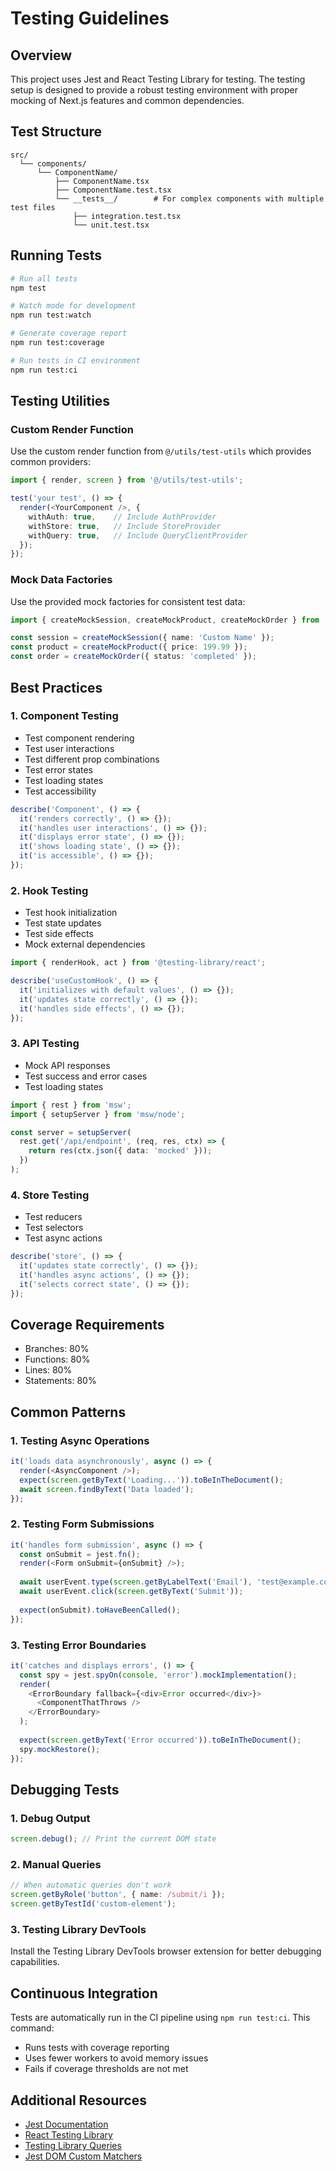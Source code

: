 # Testing Guidelines

## Overview
This project uses Jest and React Testing Library for testing. The testing setup is designed to provide a robust testing environment with proper mocking of Next.js features and common dependencies.

## Test Structure

```
src/
  └── components/
      └── ComponentName/
          ├── ComponentName.tsx
          ├── ComponentName.test.tsx
          └── __tests__/        # For complex components with multiple test files
              ├── integration.test.tsx
              └── unit.test.tsx
```

## Running Tests

```bash
# Run all tests
npm test

# Watch mode for development
npm run test:watch

# Generate coverage report
npm run test:coverage

# Run tests in CI environment
npm run test:ci
```

## Testing Utilities

### Custom Render Function
Use the custom render function from `@/utils/test-utils` which provides common providers:

```typescript
import { render, screen } from '@/utils/test-utils';

test('your test', () => {
  render(<YourComponent />, {
    withAuth: true,    // Include AuthProvider
    withStore: true,   // Include StoreProvider
    withQuery: true,   // Include QueryClientProvider
  });
});
```

### Mock Data Factories
Use the provided mock factories for consistent test data:

```typescript
import { createMockSession, createMockProduct, createMockOrder } from '@/utils/test-utils';

const session = createMockSession({ name: 'Custom Name' });
const product = createMockProduct({ price: 199.99 });
const order = createMockOrder({ status: 'completed' });
```

## Best Practices

### 1. Component Testing
- Test component rendering
- Test user interactions
- Test different prop combinations
- Test error states
- Test loading states
- Test accessibility

```typescript
describe('Component', () => {
  it('renders correctly', () => {});
  it('handles user interactions', () => {});
  it('displays error state', () => {});
  it('shows loading state', () => {});
  it('is accessible', () => {});
});
```

### 2. Hook Testing
- Test hook initialization
- Test state updates
- Test side effects
- Mock external dependencies

```typescript
import { renderHook, act } from '@testing-library/react';

describe('useCustomHook', () => {
  it('initializes with default values', () => {});
  it('updates state correctly', () => {});
  it('handles side effects', () => {});
});
```

### 3. API Testing
- Mock API responses
- Test success and error cases
- Test loading states

```typescript
import { rest } from 'msw';
import { setupServer } from 'msw/node';

const server = setupServer(
  rest.get('/api/endpoint', (req, res, ctx) => {
    return res(ctx.json({ data: 'mocked' }));
  })
);
```

### 4. Store Testing
- Test reducers
- Test selectors
- Test async actions

```typescript
describe('store', () => {
  it('updates state correctly', () => {});
  it('handles async actions', () => {});
  it('selects correct state', () => {});
});
```

## Coverage Requirements
- Branches: 80%
- Functions: 80%
- Lines: 80%
- Statements: 80%

## Common Patterns

### 1. Testing Async Operations
```typescript
it('loads data asynchronously', async () => {
  render(<AsyncComponent />);
  expect(screen.getByText('Loading...')).toBeInTheDocument();
  await screen.findByText('Data loaded');
});
```

### 2. Testing Form Submissions
```typescript
it('handles form submission', async () => {
  const onSubmit = jest.fn();
  render(<Form onSubmit={onSubmit} />);
  
  await userEvent.type(screen.getByLabelText('Email'), 'test@example.com');
  await userEvent.click(screen.getByText('Submit'));
  
  expect(onSubmit).toHaveBeenCalled();
});
```

### 3. Testing Error Boundaries
```typescript
it('catches and displays errors', () => {
  const spy = jest.spyOn(console, 'error').mockImplementation();
  render(
    <ErrorBoundary fallback={<div>Error occurred</div>}>
      <ComponentThatThrows />
    </ErrorBoundary>
  );
  
  expect(screen.getByText('Error occurred')).toBeInTheDocument();
  spy.mockRestore();
});
```

## Debugging Tests

### 1. Debug Output
```typescript
screen.debug(); // Print the current DOM state
```

### 2. Manual Queries
```typescript
// When automatic queries don't work
screen.getByRole('button', { name: /submit/i });
screen.getByTestId('custom-element');
```

### 3. Testing Library DevTools
Install the Testing Library DevTools browser extension for better debugging capabilities.

## Continuous Integration
Tests are automatically run in the CI pipeline using `npm run test:ci`. This command:
- Runs tests with coverage reporting
- Uses fewer workers to avoid memory issues
- Fails if coverage thresholds are not met

## Additional Resources
- [Jest Documentation](https://jestjs.io/)
- [React Testing Library](https://testing-library.com/docs/react-testing-library/intro/)
- [Testing Library Queries](https://testing-library.com/docs/queries/about)
- [Jest DOM Custom Matchers](https://github.com/testing-library/jest-dom)